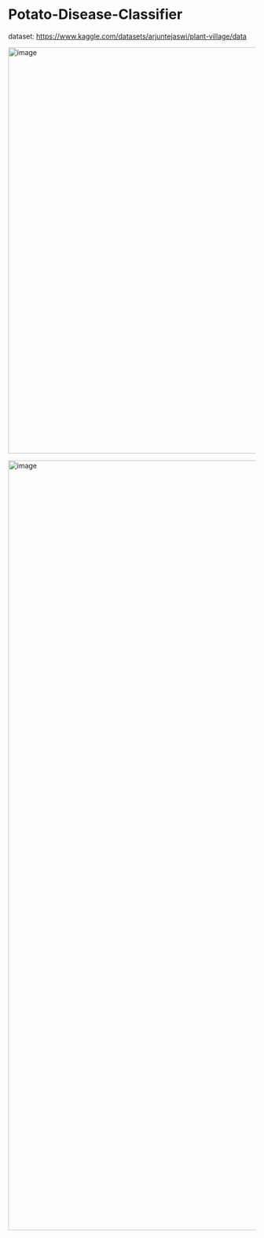 # Potato-Disease-Classifier
dataset: https://www.kaggle.com/datasets/arjuntejaswi/plant-village/data 

<img width="1804" height="827" alt="image" src="https://github.com/user-attachments/assets/026408d2-fe7d-47fc-921a-009b1c622241" /> <br>

<img width="1483" height="1567" alt="image" src="https://github.com/user-attachments/assets/1a1e3adf-43b3-49b3-af2b-5ed5b8bbadb9" />




